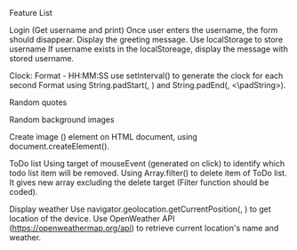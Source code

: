 Feature List 

  Login (Get username and print)
Once user enters the username, the form should disappear. Display the greeting message.
Use localStorage to store username
If username exists in the localStoreage, display the message with stored username.

  Clock: Format - HH:MM:SS
use setInterval() to generate the clock for each second
Format using String.padStart(<maxLength>, <padString>) and String.padEnd(<maxLength>, <\padString>).

  Random quotes
  
  Random background images

Create image (<img>) element on HTML document, using document.createElement(<tag name>).

  ToDo list
Using target of mouseEvent (generated on click) to identify which todo list item will be removed.
Using Array.filter() to delete item of ToDo list.
It gives new array excluding the delete target (Filter function should be coded).

  Display weather
Use navigator.geolocation.getCurrentPosition(<function for success>, <function for error>) to get location of the device.
Use OpenWeather API (https://openweathermap.org/api) to retrieve current location's name and weather.
